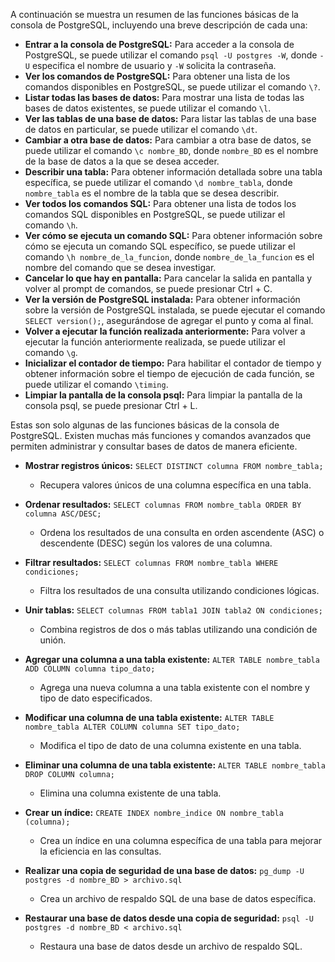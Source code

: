 A continuación se muestra un resumen de las funciones básicas de la consola de PostgreSQL, incluyendo una breve descripción de cada una:

- **Entrar a la consola de PostgreSQL:** Para acceder a la consola de PostgreSQL, se puede utilizar el comando `psql -U postgres -W`, donde `-U` especifica el nombre de usuario y `-W` solicita la contraseña.
- **Ver los comandos de PostgreSQL:** Para obtener una lista de los comandos disponibles en PostgreSQL, se puede utilizar el comando `\?`.
- **Listar todas las bases de datos:** Para mostrar una lista de todas las bases de datos existentes, se puede utilizar el comando `\l`.
- **Ver las tablas de una base de datos:** Para listar las tablas de una base de datos en particular, se puede utilizar el comando `\dt`.
- **Cambiar a otra base de datos:** Para cambiar a otra base de datos, se puede utilizar el comando `\c nombre_BD`, donde `nombre_BD` es el nombre de la base de datos a la que se desea acceder.
- **Describir una tabla:** Para obtener información detallada sobre una tabla específica, se puede utilizar el comando `\d nombre_tabla`, donde `nombre_tabla` es el nombre de la tabla que se desea describir.
- **Ver todos los comandos SQL:** Para obtener una lista de todos los comandos SQL disponibles en PostgreSQL, se puede utilizar el comando `\h`.
- **Ver cómo se ejecuta un comando SQL:** Para obtener información sobre cómo se ejecuta un comando SQL específico, se puede utilizar el comando `\h nombre_de_la_funcion`, donde `nombre_de_la_funcion` es el nombre del comando que se desea investigar.
- **Cancelar lo que hay en pantalla:** Para cancelar la salida en pantalla y volver al prompt de comandos, se puede presionar Ctrl + C.
- **Ver la versión de PostgreSQL instalada:** Para obtener información sobre la versión de PostgreSQL instalada, se puede ejecutar el comando `SELECT version();`, asegurándose de agregar el punto y coma al final.
- **Volver a ejecutar la función realizada anteriormente:** Para volver a ejecutar la función anteriormente realizada, se puede utilizar el comando `\g`.
- **Inicializar el contador de tiempo:** Para habilitar el contador de tiempo y obtener información sobre el tiempo de ejecución de cada función, se puede utilizar el comando `\timing`.
- **Limpiar la pantalla de la consola psql:** Para limpiar la pantalla de la consola psql, se puede presionar Ctrl + L.

Estas son solo algunas de las funciones básicas de la consola de PostgreSQL. Existen muchas más funciones y comandos avanzados que permiten administrar y consultar bases de datos de manera eficiente.

- **Mostrar registros únicos:** `SELECT DISTINCT columna FROM nombre_tabla;`
    - Recupera valores únicos de una columna específica en una tabla.

- **Ordenar resultados:** `SELECT columnas FROM nombre_tabla ORDER BY columna ASC/DESC;`
    - Ordena los resultados de una consulta en orden ascendente (ASC) o descendente (DESC) según los valores de una columna.

- **Filtrar resultados:** `SELECT columnas FROM nombre_tabla WHERE condiciones;`
    - Filtra los resultados de una consulta utilizando condiciones lógicas.

- **Unir tablas:** `SELECT columnas FROM tabla1 JOIN tabla2 ON condiciones;`
    - Combina registros de dos o más tablas utilizando una condición de unión.

- **Agregar una columna a una tabla existente:** `ALTER TABLE nombre_tabla ADD COLUMN columna tipo_dato;`
    - Agrega una nueva columna a una tabla existente con el nombre y tipo de dato especificados.

- **Modificar una columna de una tabla existente:** `ALTER TABLE nombre_tabla ALTER COLUMN columna SET tipo_dato;`
    - Modifica el tipo de dato de una columna existente en una tabla.

- **Eliminar una columna de una tabla existente:** `ALTER TABLE nombre_tabla DROP COLUMN columna;`
    - Elimina una columna existente de una tabla.

- **Crear un índice:** `CREATE INDEX nombre_indice ON nombre_tabla (columna);`
    - Crea un índice en una columna específica de una tabla para mejorar la eficiencia en las consultas.

- **Realizar una copia de seguridad de una base de datos:** `pg_dump -U postgres -d nombre_BD > archivo.sql`
    - Crea un archivo de respaldo SQL de una base de datos específica.

- **Restaurar una base de datos desde una copia de seguridad:** `psql -U postgres -d nombre_BD < archivo.sql`
    - Restaura una base de datos desde un archivo de respaldo SQL.




